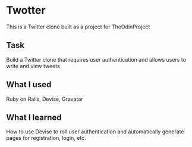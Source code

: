 # Twotter
This is a Twitter clone built as a project for TheOdinProject

## Task
Build a Twitter clone that requires user authentication and allows users to write and view tweets

## What I used
Ruby on Rails, Devise, Gravatar

## What I learned
How to use Devise to roll user authentication and automatically generate pages for registration, login, etc.
